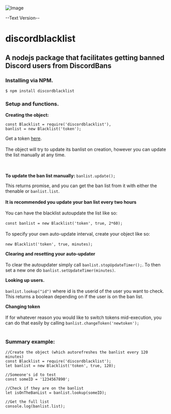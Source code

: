 ![Image](http://i.imgur.com/12c5HpD.png)

--Text Version--
# discordblacklist
## A nodejs package that facilitates getting banned Discord users from DiscordBans

### Installing via NPM.

```$ npm install discordblacklist```
### Setup and functions.
**Creating the object:**

    const Blacklist = require('discordblacklist'),
    banlist = new Blacklist('token');
Get a token [here](https://bans.discordlist.net/mytoken).
<br></br>
The object will try to update its banlist on creation, however you can update the list manually at any time.

<br></br>
**To update the ban list manually:**
```banlist.update();```

This returns promise, and you can get the ban list from it with either the thenable or `banlist.list`.
<br></br>
**It is recommended you update your ban list every two hours**
<br></br>
You can have the blacklist autoupdate the list like so:
<br></br>
```const banlist = new Blacklist('token', true, 2*60); ```
<br></br>
To specify your own auto-update interval, create your object like so:
<br></br>
`new Blacklist('token', true, minutes);`

**Clearing and resetting your auto-updater**
<br></br>
To clear the autoupdater simply call ``banlist.stopUpdateTimer();``. To then set a new one do ``banlist.setUpdateTimer(minutes)``.

**Looking up users.**
<br></br>
```banlist.lookup("id")``` where id is the userid of the user you want to check. This returns a boolean depending on if the user is on the ban list.

**Changing token**
<br></br>
If for whatever reason you would like to switch tokens mid-execution, you can do that easily by calling
```banlist.changeToken('newtoken');```
<br></br>

### Summary example:

    //Create the object (which autorefreshes the banlist every 120 minutes)
    const Blacklist = require('discordblacklist');
    let banlist = new Blacklist('token', true, 120);

    //Someone's id to test
    const someID = '1234567890';

    //Check if they are on the banlist
    let isOnTheBanList = banlist.lookup(someID);

    //Get the full list
    console.log(banlist.list);
